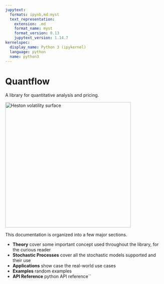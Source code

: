 ```yaml
---
jupytext:
  formats: ipynb,md:myst
  text_representation:
    extension: .md
    format_name: myst
    format_version: 0.13
    jupytext_version: 1.14.7
kernelspec:
  display_name: Python 3 (ipykernel)
  language: python
  name: python3
---
```


# Quantflow

A library for quantitative analysis and pricing.

<img src="https://raw.githubusercontent.com/quantmind/quantflow/main/notebooks/assets/heston.gif" alt="Heston volatility surface" width="400">


This documentation is organized into a few major sections.
* **Theory** cover some important concept used throughout the library, for the curious reader
* **Stochastic Processes** cover all the stochastic models supported and their use
* **Applications** show case the real-world use cases
* **Examples** random examples
* **API Reference** python API reference``

```{code-cell} ipython3

```
